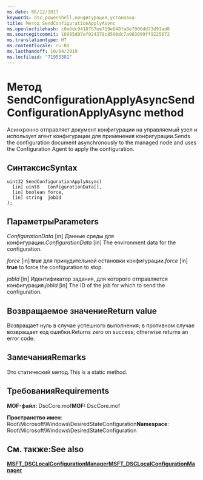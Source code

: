 ```yaml
---
ms.date: 06/12/2017
keywords: dsc,powershell,конфигурация,установка
title: Метод SendConfigurationApplyAsync
ms.openlocfilehash: c0e6dc9418757ee719e848fa8e7006dd73d91ad8
ms.sourcegitcommit: 18985d07ef024378c8590dc7a983099ff9225672
ms.translationtype: HT
ms.contentlocale: ru-RU
ms.lasthandoff: 10/04/2019
ms.locfileid: "71953381"
---
```

# <a name="sendconfigurationapplyasync-method"></a><span data-ttu-id="12b51-103">Метод SendConfigurationApplyAsync</span><span class="sxs-lookup"><span data-stu-id="12b51-103">SendConfigurationApplyAsync method</span></span>

<span data-ttu-id="12b51-104">Асинхронно отправляет документ конфигурации на управляемый узел и использует агент конфигурации для применения конфигурации.</span><span class="sxs-lookup"><span data-stu-id="12b51-104">Sends the configuration document asynchronously to the managed node and uses the Configuration Agent to apply the configuration.</span></span>

## <a name="syntax"></a><span data-ttu-id="12b51-105">Синтаксис</span><span class="sxs-lookup"><span data-stu-id="12b51-105">Syntax</span></span>

```mof
uint32 SendConfigurationApplyAsync(
  [in] uint8   ConfigurationData[],
  [in] boolean force,
  [in] string  jobId
);
```

## <a name="parameters"></a><span data-ttu-id="12b51-106">Параметры</span><span class="sxs-lookup"><span data-stu-id="12b51-106">Parameters</span></span>

<span data-ttu-id="12b51-107">*ConfigurationData* \[in\] Данные среды для конфигурации.</span><span class="sxs-lookup"><span data-stu-id="12b51-107">*ConfigurationData* \[in\] The environment data for the configuration.</span></span>

<span data-ttu-id="12b51-108">*force* \[in\] **true** для принудительной остановки конфигурации.</span><span class="sxs-lookup"><span data-stu-id="12b51-108">*force* \[in\] **true** to force the configuration to stop.</span></span>

<span data-ttu-id="12b51-109">*jobId* \[in\] Идентификатор задания, для которого отправляется конфигурация.</span><span class="sxs-lookup"><span data-stu-id="12b51-109">*jobId* \[in\] The ID of the job for which to send the configuration.</span></span>

## <a name="return-value"></a><span data-ttu-id="12b51-110">Возвращаемое значение</span><span class="sxs-lookup"><span data-stu-id="12b51-110">Return value</span></span>

<span data-ttu-id="12b51-111">Возвращает нуль в случае успешного выполнения; в противном случае возвращает код ошибки.</span><span class="sxs-lookup"><span data-stu-id="12b51-111">Returns zero on success; otherwise returns an error code.</span></span>

## <a name="remarks"></a><span data-ttu-id="12b51-112">Замечания</span><span class="sxs-lookup"><span data-stu-id="12b51-112">Remarks</span></span>

<span data-ttu-id="12b51-113">Это статический метод.</span><span class="sxs-lookup"><span data-stu-id="12b51-113">This is a static method.</span></span>

## <a name="requirements"></a><span data-ttu-id="12b51-114">Требования</span><span class="sxs-lookup"><span data-stu-id="12b51-114">Requirements</span></span>

<span data-ttu-id="12b51-115">**MOF-файл:** DscCore.mof</span><span class="sxs-lookup"><span data-stu-id="12b51-115">**MOF:** DscCore.mof</span></span>

<span data-ttu-id="12b51-116">**Пространство имен**: Root\Microsoft\Windows\DesiredStateConfiguration</span><span class="sxs-lookup"><span data-stu-id="12b51-116">**Namespace**: Root\Microsoft\Windows\DesiredStateConfiguration</span></span>

## <a name="see-also"></a><span data-ttu-id="12b51-117">См. также:</span><span class="sxs-lookup"><span data-stu-id="12b51-117">See also</span></span>

[<span data-ttu-id="12b51-118">**MSFT_DSCLocalConfigurationManager**</span><span class="sxs-lookup"><span data-stu-id="12b51-118">**MSFT_DSCLocalConfigurationManager**</span></span>](msft-dsclocalconfigurationmanager.md)
